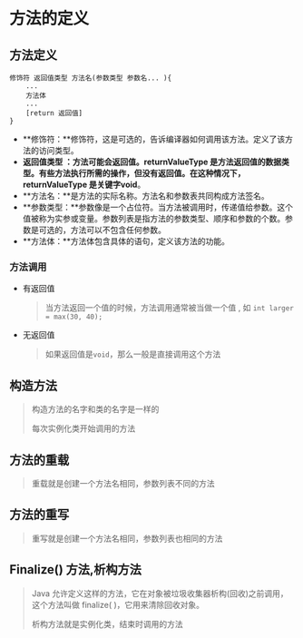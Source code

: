 # 方法的定义

## 方法定义

```
修饰符 返回值类型 方法名(参数类型 参数名... ){
	...
	方法体
	...
	[return 返回值]
}
```



- **修饰符：**修饰符，这是可选的，告诉编译器如何调用该方法。定义了该方法的访问类型。
- **返回值类型 ：**方法可能会返回值。returnValueType 是方法返回值的数据类型。有些方法执行所需的操作，但没有返回值。在这种情况下，returnValueType 是关键字**void**。
- **方法名：**是方法的实际名称。方法名和参数表共同构成方法签名。
- **参数类型：**参数像是一个占位符。当方法被调用时，传递值给参数。这个值被称为实参或变量。参数列表是指方法的参数类型、顺序和参数的个数。参数是可选的，方法可以不包含任何参数。
- **方法体：**方法体包含具体的语句，定义该方法的功能。



###  方法调用

- 有返回值

  > 当方法返回一个值的时候，方法调用通常被当做一个值 , 如 `int larger = max(30, 40);`

- 无返回值

  > 如果返回值是`void`，那么一般是直接调用这个方法

## 构造方法

> 构造方法的名字和类的名字是一样的
>
> 每次实例化类开始调用的方法



## 方法的重载

>重载就是创建一个方法名相同，参数列表不同的方法

## 方法的重写

> 重写就是创建一个方法名相同，参数列表也相同的方法



## Finalize() 方法,析构方法

> Java 允许定义这样的方法，它在对象被垃圾收集器析构(回收)之前调用，这个方法叫做 finalize( )，它用来清除回收对象。
>
> 析构方法就是实例化类，结束时调用的方法

